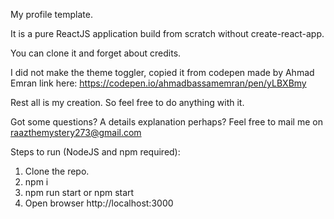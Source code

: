 My profile template.

It is a pure ReactJS application build from scratch without create-react-app.

You can clone it and forget about credits.

I did not make the theme toggler, copied it from codepen made by Ahmad Emran 
link here: https://codepen.io/ahmadbassamemran/pen/yLBXBmy

Rest all is my creation. So feel free to do anything with it.

Got some questions? A details explanation perhaps? Feel free to mail me on raazthemystery273@gmail.com

Steps to run (NodeJS and npm required): 

1. Clone the repo.
2. npm i
3. npm run start or npm start
4. Open browser http://localhost:3000
